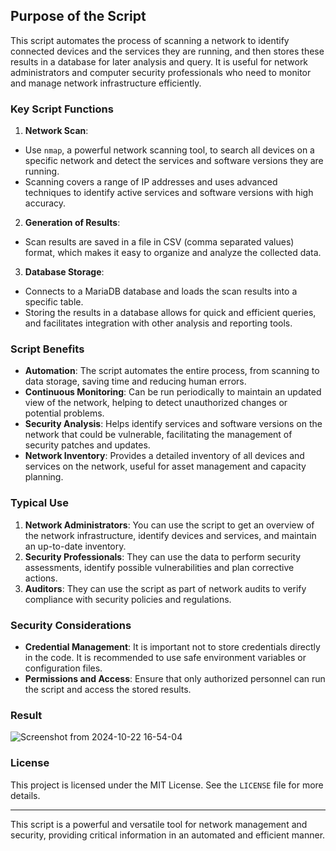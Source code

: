 ## Purpose of the Script

This script automates the process of scanning a network to identify connected devices and the services they are running, and then stores these results in a database for later analysis and query. It is useful for network administrators and computer security professionals who need to monitor and manage network infrastructure efficiently.

### Key Script Functions

1. **Network Scan**:

- Use `nmap`, a powerful network scanning tool, to search all devices on a specific network and detect the services and software versions they are running.
- Scanning covers a range of IP addresses and uses advanced techniques to identify active services and software versions with high accuracy.

2. **Generation of Results**:

- Scan results are saved in a file in CSV (comma separated values) format, which makes it easy to organize and analyze the collected data.

3. **Database Storage**:

- Connects to a MariaDB database and loads the scan results into a specific table.
- Storing the results in a database allows for quick and efficient queries, and facilitates integration with other analysis and reporting tools.

### Script Benefits

- **Automation**: The script automates the entire process, from scanning to data storage, saving time and reducing human errors.
- **Continuous Monitoring**: Can be run periodically to maintain an updated view of the network, helping to detect unauthorized changes or potential problems.
- **Security Analysis**: Helps identify services and software versions on the network that could be vulnerable, facilitating the management of security patches and updates.
- **Network Inventory**: Provides a detailed inventory of all devices and services on the network, useful for asset management and capacity planning.

### Typical Use

1. **Network Administrators**: You can use the script to get an overview of the network infrastructure, identify devices and services, and maintain an up-to-date inventory.
2. **Security Professionals**: They can use the data to perform security assessments, identify possible vulnerabilities and plan corrective actions.
3. **Auditors**: They can use the script as part of network audits to verify compliance with security policies and regulations.

### Security Considerations

- **Credential Management**: It is important not to store credentials directly in the code. It is recommended to use safe environment variables or configuration files.
- **Permissions and Access**: Ensure that only authorized personnel can run the script and access the stored results.

### Result
![Screenshot from 2024-10-22 16-54-04](https://github.com/user-attachments/assets/b06c9c87-11ab-4212-a2fc-269fc997dbff)


### License

This project is licensed under the MIT License. See the `LICENSE` file for more details.


---

This script is a powerful and versatile tool for network management and security, providing critical information in an automated and efficient manner.
